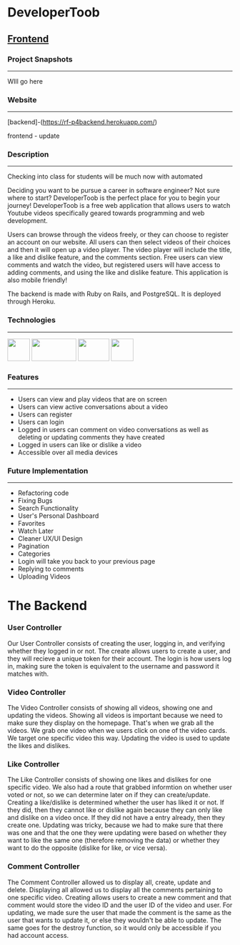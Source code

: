 # **DeveloperToob**

## [Frontend](https://github.com/RosmaryFC/p4frontend)

### Project Snapshots

***
 WIll go here
 
### Website

***
[backend]-(https://rf-p4backend.herokuapp.com/)

frontend - update

### Description

***

Checking into class for students will be much now with automated

Deciding you want to be pursue a career in software engineer? Not sure where to start? DeveloperToob is the perfect place for you to begin your journey! DeveloperToob is a free web application that allows users to watch Youtube videos specifically geared towards programming and web development.

Users can browse through the videos freely, or they can choose to register an account on our website. All users can then select videos of their choices and then it will open up a video player. The video player will include the title, a like and dislike feature, and the comments section. Free users can view comments and watch the video, but registered users will have access to adding comments, and using the like and dislike feature. This application is also mobile friendly!

The backend is made with Ruby on Rails, and PostgreSQL. It is deployed through Heroku. 

### Technologies

***

[<img src ="https://cdn.worldvectorlogo.com/logos/ruby.svg" width="50" height="50">](https://www.ruby-lang.org/en/)
[<img src ="https://cdn.worldvectorlogo.com/logos/rails-1.svg" width="100" height="50">](https://rubyonrails.org/)
[<img src ="https://cdn.worldvectorlogo.com/logos/postgresql.svg" width="70" height="50">](https://www.postgresql.org/)
[<img src ="https://cdn.worldvectorlogo.com/logos/heroku.svg" width="50" height="50">](https://www.heroku.com/)

### Features

***

- Users can view and play videos that are on screen
- Users can view active conversations about a video
- Users can register
- Users can login
- Logged in users can comment on video conversations as well as deleting or updating comments they have created
- Logged in users can like or dislike a video
- Accessible over all media devices

### Future Implementation

***

- Refactoring code
- Fixing Bugs
- Search Functionality
- User's Personal Dashboard
- Favorites
- Watch Later
- Cleaner UX/UI Design
- Pagination
- Categories
- Login will take you back to your previous page
- Replying to comments
- Uploading Videos

# The Backend

### User Controller

Our User Controller consists of creating the user, logging in, and verifying whether they logged in or not. The create allows users to create a user, and they will recieve a unique token for their account. The login is how users log in, making sure the token is equivalent to the username and password it matches with. 

### Video Controller

The Video Controller consists of showing all videos, showing one and updating the videos. Showing all videos is important because we need to make sure they display on the homepage. That's when we grab all the videos. We grab one video when we users click on one of the video cards. We target one specific video this way. Updating the video is used to update the likes and dislikes. 

### Like Controller

The Like Controller consists of showing one likes and dislikes for one specific video. We also had a route that grabbed informtion on whether user voted or not, so we can determine later on if they can create/update. Creating a like/dislike is determined whether the user has liked it or not. If they did, then they cannot like or dislike again because they can only like and dislike on a video once. If they did not have a entry already, then they create one. Updating was tricky, because we had to make sure that there was one and that the one they were updating were based on whether they want to like the same one (therefore removing the data) or whether they want to do the opposite (dislike for like, or vice versa).

### Comment Controller

The Comment Controller allowed us to display all, create, update and delete. Displaying all allowed us to display all the comments pertaining to one specific video. Creating allows users to create a new comment and that comment would store the video ID and the user ID of the video and user. For updating, we made sure the user that made the comment is the same as the user that wants to update it, or else they wouldn't be able to update. The same goes for the destroy function, so it would only be accessible if you had account access.